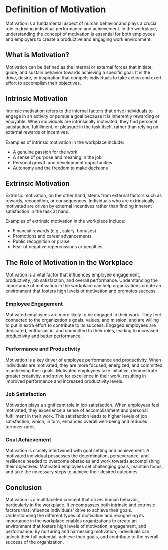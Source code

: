 # Definition of Motivation

Motivation is a fundamental aspect of human behavior and plays a crucial role in driving individual performance and achievement. In the workplace, understanding the concept of motivation is essential for both employees and employers to create a productive and engaging work environment.

## What is Motivation?

Motivation can be defined as the internal or external forces that initiate, guide, and sustain behavior towards achieving a specific goal. It is the drive, desire, or inspiration that compels individuals to take action and exert effort to accomplish their objectives.

## Intrinsic Motivation

Intrinsic motivation refers to the internal factors that drive individuals to engage in an activity or pursue a goal because it is inherently rewarding or enjoyable. When individuals are intrinsically motivated, they find personal satisfaction, fulfillment, or pleasure in the task itself, rather than relying on external rewards or incentives.

Examples of intrinsic motivation in the workplace include:

- A genuine passion for the work
- A sense of purpose and meaning in the job
- Personal growth and development opportunities
- Autonomy and the freedom to make decisions

## Extrinsic Motivation

Extrinsic motivation, on the other hand, stems from external factors such as rewards, recognition, or consequences. Individuals who are extrinsically motivated are driven by external incentives rather than finding inherent satisfaction in the task at hand.

Examples of extrinsic motivation in the workplace include:

- Financial rewards (e.g., salary, bonuses)
- Promotions and career advancements
- Public recognition or praise
- Fear of negative repercussions or penalties

## The Role of Motivation in the Workplace

Motivation is a vital factor that influences employee engagement, productivity, job satisfaction, and overall performance. Understanding the importance of motivation in the workplace can help organizations create an environment that fosters high levels of motivation and promotes success.

### Employee Engagement

Motivated employees are more likely to be engaged in their work. They feel connected to the organization's goals, values, and mission, and are willing to put in extra effort to contribute to its success. Engaged employees are dedicated, enthusiastic, and committed to their roles, leading to increased productivity and better performance.

### Performance and Productivity

Motivation is a key driver of employee performance and productivity. When individuals are motivated, they are more focused, energized, and committed to achieving their goals. Motivated employees take initiative, demonstrate greater creativity, and strive for excellence in their work, resulting in improved performance and increased productivity levels.

### Job Satisfaction

Motivation plays a significant role in job satisfaction. When employees feel motivated, they experience a sense of accomplishment and personal fulfillment in their work. This satisfaction leads to higher levels of job satisfaction, which, in turn, enhances overall well-being and reduces turnover rates.

### Goal Achievement

Motivation is closely intertwined with goal setting and achievement. A motivated individual possesses the determination, perseverance, and resilience needed to overcome obstacles and work towards accomplishing their objectives. Motivated employees set challenging goals, maintain focus, and take the necessary steps to achieve their desired outcomes.

## Conclusion

Motivation is a multifaceted concept that drives human behavior, particularly in the workplace. It encompasses both intrinsic and extrinsic factors that influence individuals' drive to achieve their goals. Understanding the different types of motivation and recognizing its importance in the workplace enables organizations to create an environment that fosters high levels of motivation, engagement, and performance. By nurturing and harnessing motivation, individuals can unlock their full potential, achieve their goals, and contribute to the overall success of the organization.
